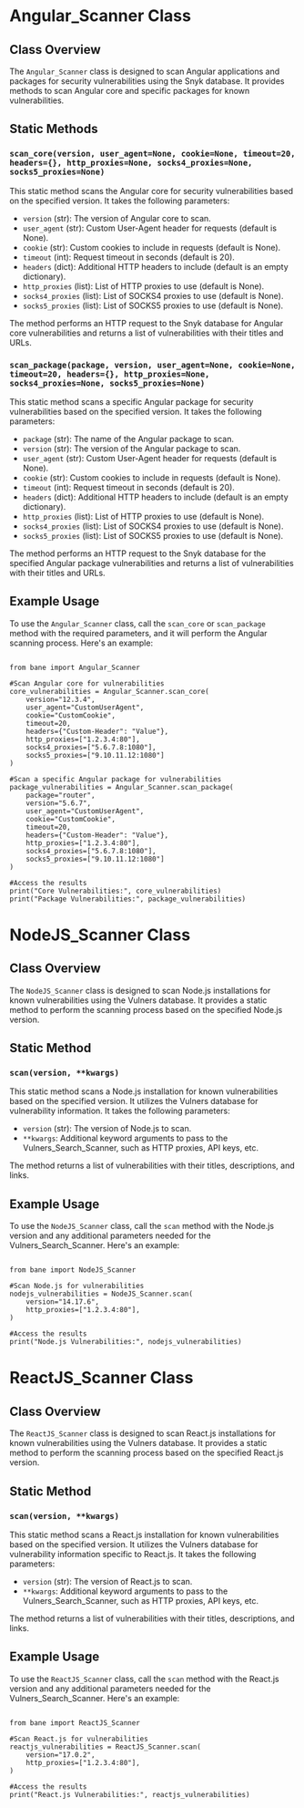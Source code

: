 <h1>Angular_Scanner Class</h1>

<h2>Class Overview</h2>
<p>The <code>Angular_Scanner</code> class is designed to scan Angular applications and packages for security vulnerabilities using the Snyk database. It provides methods to scan Angular core and specific packages for known vulnerabilities.</p>

<h2>Static Methods</h2>

<h3><code>scan_core(version, user_agent=None, cookie=None, timeout=20, headers={}, http_proxies=None, socks4_proxies=None, socks5_proxies=None)</code></h3>
<p>This static method scans the Angular core for security vulnerabilities based on the specified version. It takes the following parameters:</p>

<ul>
    <li><code>version</code> (str): The version of Angular core to scan.</li>
    <li><code>user_agent</code> (str): Custom User-Agent header for requests (default is None).</li>
    <li><code>cookie</code> (str): Custom cookies to include in requests (default is None).</li>
    <li><code>timeout</code> (int): Request timeout in seconds (default is 20).</li>
    <li><code>headers</code> (dict): Additional HTTP headers to include (default is an empty dictionary).</li>
    <li><code>http_proxies</code> (list): List of HTTP proxies to use (default is None).</li>
    <li><code>socks4_proxies</code> (list): List of SOCKS4 proxies to use (default is None).</li>
    <li><code>socks5_proxies</code> (list): List of SOCKS5 proxies to use (default is None).</li>
</ul>

<p>The method performs an HTTP request to the Snyk database for Angular core vulnerabilities and returns a list of vulnerabilities with their titles and URLs.</p>

<h3><code>scan_package(package, version, user_agent=None, cookie=None, timeout=20, headers={}, http_proxies=None, socks4_proxies=None, socks5_proxies=None)</code></h3>
<p>This static method scans a specific Angular package for security vulnerabilities based on the specified version. It takes the following parameters:</p>

<ul>
    <li><code>package</code> (str): The name of the Angular package to scan.</li>
    <li><code>version</code> (str): The version of the Angular package to scan.</li>
    <li><code>user_agent</code> (str): Custom User-Agent header for requests (default is None).</li>
    <li><code>cookie</code> (str): Custom cookies to include in requests (default is None).</li>
    <li><code>timeout</code> (int): Request timeout in seconds (default is 20).</li>
    <li><code>headers</code> (dict): Additional HTTP headers to include (default is an empty dictionary).</li>
    <li><code>http_proxies</code> (list): List of HTTP proxies to use (default is None).</li>
    <li><code>socks4_proxies</code> (list): List of SOCKS4 proxies to use (default is None).</li>
    <li><code>socks5_proxies</code> (list): List of SOCKS5 proxies to use (default is None).</li>
</ul>

<p>The method performs an HTTP request to the Snyk database for the specified Angular package vulnerabilities and returns a list of vulnerabilities with their titles and URLs.</p>

<h2>Example Usage</h2>
<p>To use the <code>Angular_Scanner</code> class, call the <code>scan_core</code> or <code>scan_package</code> method with the required parameters, and it will perform the Angular scanning process. Here's an example:</p>

<pre><code>
from bane import Angular_Scanner

#Scan Angular core for vulnerabilities
core_vulnerabilities = Angular_Scanner.scan_core(
    version="12.3.4",
    user_agent="CustomUserAgent",
    cookie="CustomCookie",
    timeout=20,
    headers={"Custom-Header": "Value"},
    http_proxies=["1.2.3.4:80"],
    socks4_proxies=["5.6.7.8:1080"],
    socks5_proxies=["9.10.11.12:1080"]
)

#Scan a specific Angular package for vulnerabilities
package_vulnerabilities = Angular_Scanner.scan_package(
    package="router",
    version="5.6.7",
    user_agent="CustomUserAgent",
    cookie="CustomCookie",
    timeout=20,
    headers={"Custom-Header": "Value"},
    http_proxies=["1.2.3.4:80"],
    socks4_proxies=["5.6.7.8:1080"],
    socks5_proxies=["9.10.11.12:1080"]
)

#Access the results
print("Core Vulnerabilities:", core_vulnerabilities)
print("Package Vulnerabilities:", package_vulnerabilities)
</code></pre>

<h1>NodeJS_Scanner Class</h1>

<h2>Class Overview</h2>
<p>The <code>NodeJS_Scanner</code> class is designed to scan Node.js installations for known vulnerabilities using the Vulners database. It provides a static method to perform the scanning process based on the specified Node.js version.</p>

<h2>Static Method</h2>
<h3><code>scan(version, **kwargs)</code></h3>
<p>This static method scans a Node.js installation for known vulnerabilities based on the specified version. It utilizes the Vulners database for vulnerability information. It takes the following parameters:</p>

<ul>
    <li><code>version</code> (str): The version of Node.js to scan.</li>
    <li><code>**kwargs</code>: Additional keyword arguments to pass to the Vulners_Search_Scanner, such as HTTP proxies, API keys, etc.</li>
</ul>

<p>The method returns a list of vulnerabilities with their titles, descriptions, and links.</p>

<h2>Example Usage</h2>
<p>To use the <code>NodeJS_Scanner</code> class, call the <code>scan</code> method with the Node.js version and any additional parameters needed for the Vulners_Search_Scanner. Here's an example:</p>

<pre><code>
from bane import NodeJS_Scanner

#Scan Node.js for vulnerabilities
nodejs_vulnerabilities = NodeJS_Scanner.scan(
    version="14.17.6",
    http_proxies=["1.2.3.4:80"],
)

#Access the results
print("Node.js Vulnerabilities:", nodejs_vulnerabilities)
</code></pre>

<h1>ReactJS_Scanner Class</h1>

<h2>Class Overview</h2>
<p>The <code>ReactJS_Scanner</code> class is designed to scan React.js installations for known vulnerabilities using the Vulners database. It provides a static method to perform the scanning process based on the specified React.js version.</p>

<h2>Static Method</h2>
<h3><code>scan(version, **kwargs)</code></h3>
<p>This static method scans a React.js installation for known vulnerabilities based on the specified version. It utilizes the Vulners database for vulnerability information specific to React.js. It takes the following parameters:</p>

<ul>
    <li><code>version</code> (str): The version of React.js to scan.</li>
    <li><code>**kwargs</code>: Additional keyword arguments to pass to the Vulners_Search_Scanner, such as HTTP proxies, API keys, etc.</li>
</ul>

<p>The method returns a list of vulnerabilities with their titles, descriptions, and links.</p>

<h2>Example Usage</h2>
<p>To use the <code>ReactJS_Scanner</code> class, call the <code>scan</code> method with the React.js version and any additional parameters needed for the Vulners_Search_Scanner. Here's an example:</p>

<pre><code>
from bane import ReactJS_Scanner

#Scan React.js for vulnerabilities
reactjs_vulnerabilities = ReactJS_Scanner.scan(
    version="17.0.2",
    http_proxies=["1.2.3.4:80"],
)

#Access the results
print("React.js Vulnerabilities:", reactjs_vulnerabilities)
</code></pre>
